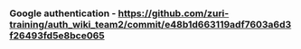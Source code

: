 ### Google authentication - https://github.com/zuri-training/auth_wiki_team2/commit/e48b1d663119adf7603a6d3f26493fd5e8bce065
